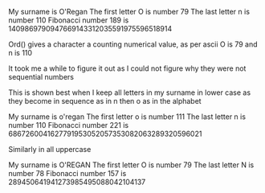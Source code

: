 
My surname is O'Regan
The first letter O is number 79
The last letter n is number 110
Fibonacci number 189 is 1409869790947669143312035591975596518914

Ord() gives a character a counting numerical value, as per ascii O is 79 and n is 110

It took me a while to figure it out as I could not figure why they were not sequential numbers

This is shown best when I keep all letters in my surname in lower case as they become in sequence as in n then o as in the alphabet

My surname is o'regan
The first letter o is number 111
The last letter n is number 110
Fibonacci number 221 is 6867260041627791953052057353082063289320596021

Similarly in all uppercase

My surname is O'REGAN
The first letter O is number 79
The last letter N is number 78
Fibonacci number 157 is 289450641941273985495088042104137
